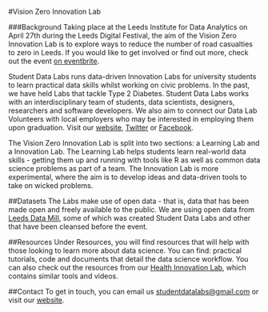 #Vision Zero Innovation Lab

###Background
Taking place at the Leeds Institute for Data Analytics on April 27th during the Leeds Digital Festival, the aim of the Vision Zero Innovation Lab is to explore ways to reduce the number of road casualties to zero in Leeds. If you would like to get involved or find out more, check out the event [on eventbrite](https://www.eventbrite.co.uk/e/vision-zero-innovation-lab-leeds-digital-festival-tickets-21587524868).

Student Data Labs runs data-driven Innovation Labs for university students to learn practical data skills whilst working on civic problems. In the past, we have held Labs that tackle Type 2 Diabetes. Student Data Labs works with an interdisciplinary team of students, data scientists, designers, researchers and software developers. We also aim to connect our Data Lab Volunteers with local employers who may be interested in employing them upon graduation. Visit our [website](http://studentdatalabs.com/), [Twitter](https://twitter.com/StudentDataLabs) or [Facebook](https://www.facebook.com/StudentDataLabs).

The Vision Zero Innovation Lab is split into two sections: a Learning Lab and a Innovation Lab. The Learning Lab helps students learn real-world data skills - getting them up and running with tools like R as well as common data science problems as part of a team. The Innovation Lab is more experimental, where the aim is to develop ideas and data-driven tools to take on wicked problems.


##Datasets
The Labs make use of open data - that is, data that has been made open and freely available to the public. We are using open data from [Leeds Data Mill](http://leedsdatamill.org/), some of which was created Student Data Labs and other that have been cleansed before the event.

##Resources
Under Resources, you will find resources that will help with those looking to learn more about data science. You can find: practical tutorials, code and documents that detail the data science workflow. You can also check out the resources from our [Health Innovation Lab](https://www.dropbox.com/sh/lpn47z908p8lbub/AAC0f3EaGEzeK_NvjU24NEjUa?dl=0), which contains similar tools and videos.

##Contact
To get in touch, you can email us <u>studentdatalabs@gmail.com</u> or visit our [website](studentdatalabs.com).
